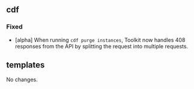 ## cdf 

### Fixed

- [alpha] When running `cdf purge instances`, Toolkit now handles 408
responses from the API by splitting the request into multiple requests.
 
## templates

No changes.